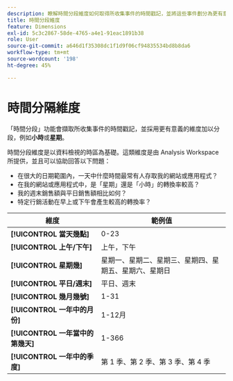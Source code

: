 ```yaml
---
description: 瞭解時間分段維度如何取得所收集事件的時間戳記，並將這些事件劃分為更有意義的維度，例如一天中的小時或星期幾。
title: 時間分段維度
feature: Dimensions
exl-id: 5c3c2867-58de-4765-a4e1-91eac1891b38
role: User
source-git-commit: a646d1f35308dc1f1d9f06cf94835534bd8b8da6
workflow-type: tm+mt
source-wordcount: '198'
ht-degree: 45%

---
```


# 時間分隔維度

「時間分段」功能會擷取所收集事件的時間戳記，並採用更有意義的維度加以分段，例如&#x200B;**小時**&#x200B;或&#x200B;**星期**。

時間分段維度是以資料檢視的時區為基礎。這類維度是由 Analysis Workspace 所提供，並且可以協助回答以下問題：

* 在很大的日期範圍內，一天中什麼時間最常有人存取我的網站或應用程式？
* 在我的網站或應用程式中，是「星期」還是「小時」的轉換率較高？
* 我的週末銷售額與平日銷售額相比如何？
* 特定行銷活動在早上或下午會產生較高的轉換率？

| 維度 | 範例值 |
|--- |--- |
| **[!UICONTROL 當天幾點]** | 0-23 |
| **[!UICONTROL 上午/下午]** | 上午，下午 |
| **[!UICONTROL 星期幾]** | 星期一、星期二、星期三、星期四、星期五、星期六、星期日 |
| **[!UICONTROL 平日/週末]** | 平日、週末 |
| **[!UICONTROL 幾月幾號]** | 1-31 |
| **[!UICONTROL 一年中的月份]** | 1-12月 |
| **[!UICONTROL 一年當中的第幾天]** | 1-366 |
| **[!UICONTROL 一年中的季度]** | 第 1 季、第 2 季、第 3 季、第 4 季 |
